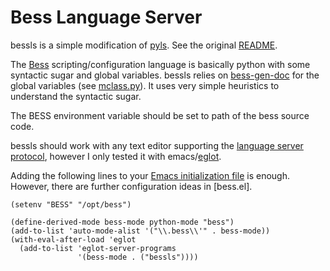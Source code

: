 Bess Language Server
====================


bessls is a simple modification of
[pyls](https://github.com/palantir/python-language-server).  See the
original [README](README.orig.rst).

The [Bess](https://github.com/NetSys/bess) scripting/configuration
language is basically python with some syntactic sugar and global
variables.  bessls relies on
[bess-gen-doc](https://github.com/nemethf/bess-gen-doc) for the global
variables (see [mclass.py](bessls/extra/mclass.py)).  It uses very
simple heuristics to understand the syntactic sugar.

The BESS environment variable should be set to path of the bess source
code.

bessls should work with any text editor supporting the [language
server protocol](https://langserver.org/), however I only tested it
with emacs/[eglot](https://github.com/joaotavora/eglot).

Adding the following lines to your [Emacs initialization
file](https://www.gnu.org/software/emacs/manual/html_node/emacs/Init-File.html)
is enough.  However, there are further configuration ideas in
[bess.el].

```elisp
(setenv "BESS" "/opt/bess")

(define-derived-mode bess-mode python-mode "bess")
(add-to-list 'auto-mode-alist '("\\.bess\\'" . bess-mode))
(with-eval-after-load 'eglot
  (add-to-list 'eglot-server-programs
               '(bess-mode . ("bessls"))))
```
